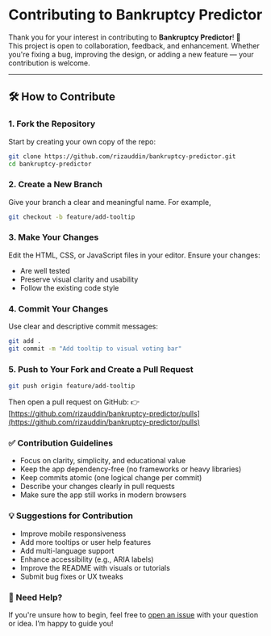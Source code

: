 # Contributing to Bankruptcy Predictor

Thank you for your interest in contributing to **Bankruptcy Predictor**! 🎉  
This project is open to collaboration, feedback, and enhancement. Whether you're fixing a bug, improving the design, or adding a new feature — your contribution is welcome.

---

## 🛠️ How to Contribute

### 1. Fork the Repository

Start by creating your own copy of the repo:

```bash
git clone https://github.com/rizauddin/bankruptcy-predictor.git
cd bankruptcy-predictor
```

### 2. Create a New Branch
Give your branch a clear and meaningful name. For example,

```bash
git checkout -b feature/add-tooltip
```

### 3. Make Your Changes
Edit the HTML, CSS, or JavaScript files in your editor.
Ensure your changes:

* Are well tested
* Preserve visual clarity and usability
* Follow the existing code style

### 4. Commit Your Changes
Use clear and descriptive commit messages:

```bash
git add .
git commit -m "Add tooltip to visual voting bar"
```

### 5. Push to Your Fork and Create a Pull Request

```bash
git push origin feature/add-tooltip
```

Then open a pull request on GitHub:
👉 [https://github.com/rizauddin/bankruptcy-predictor/pulls](https://github.com/rizauddin/bankruptcy-predictor/pulls)

### ✅ Contribution Guidelines
* Focus on clarity, simplicity, and educational value
* Keep the app dependency-free (no frameworks or heavy libraries)
* Keep commits atomic (one logical change per commit)
* Describe your changes clearly in pull requests
* Make sure the app still works in modern browsers

### 💡 Suggestions for Contribution
* Improve mobile responsiveness
* Add more tooltips or user help features
* Add multi-language support
* Enhance accessibility (e.g., ARIA labels)
* Improve the README with visuals or tutorials
* Submit bug fixes or UX tweaks

### 🙋 Need Help?
If you're unsure how to begin, feel free to [open an issue](https://github.com/rizauddin/bankruptcy-predictor/issues) with your question or idea.
I’m happy to guide you!
